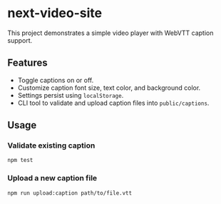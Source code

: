 # next-video-site

This project demonstrates a simple video player with WebVTT caption support.

## Features

- Toggle captions on or off.
- Customize caption font size, text color, and background color.
- Settings persist using `localStorage`.
- CLI tool to validate and upload caption files into `public/captions`.

## Usage

### Validate existing caption

```
npm test
```

### Upload a new caption file

```
npm run upload:caption path/to/file.vtt
```
